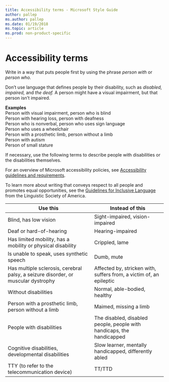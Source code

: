 ```yaml
---
title: Accessibility terms - Microsoft Style Guide
author: pallep
ms.author: pallep
ms.date: 01/19/2018
ms.topic: article
ms.prod: non-product-specific
---
```


# Accessibility terms

Write in a way that puts people first by using the phrase *person with* or *person who.*

Don’t use language that defines people by their disability, such as *disabled, impaired,* and *the deaf.* A person might have a visual impairment, but that person isn’t impaired.

**Examples**<br /> 
Person with visual impairment, person who is blind<br /> 
Person with hearing loss, person with deafness<br /> 
Person who is nonverbal, person who uses sign language<br /> 
Person who uses a wheelchair<br /> 
Person with a prosthetic limb, person without a limb<br /> 
Person with autism<br /> 
Person of small stature<br /> 

If necessary, use the following terms to describe people with disabilities or the disabilities themselves.

For an overview of Microsoft accessibility policies, see [Accessibility guidelines and requirements](~/accessibility/accessibility-guidelines-requirements.md). 

To learn more about writing that conveys respect to all people and promotes equal opportunities, see the [Guidelines for Inclusive Language](http://www.linguisticsociety.org/content/guidelines-inclusive-language "Linguistic Society of America's guidelines for inclusive language") from the Linguistic Society of America.


|                                   **Use this**                                    |                          **Instead of this**                          |
|-----------------------------------------------------------------------------------|-----------------------------------------------------------------------|
|                               Blind, has low vision                               |                    Sight-impaired, vision-impaired                    |
|                              Deaf or hard-of-hearing                              |                           Hearing-impaired                            |
|            Has limited mobility, has a mobility or physical disability            |                            Crippled, lame                             |
|                     Is unable to speak, uses synthetic speech                     |                              Dumb, mute                               |
| Has multiple sclerosis, cerebral palsy, a seizure disorder, or muscular dystrophy |  Affected by, stricken with, suffers from, a victim of, an epileptic  |
|                               Without disabilities                                |                     Normal, able-bodied, healthy                      |
|               Person with a prosthetic limb, person without a limb                |                        Maimed, missing a limb                         |
|                             People with disabilities                              | The disabled, disabled people, people with handicaps, the handicapped |
|                Cognitive disabilities, developmental disabilities                 |         Slow learner, mentally handicapped, differently abled         |
|                  TTY (to refer to the telecommunication device)                   |                                TT/TTD                                 |

